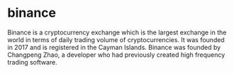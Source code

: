 # binance
Binance is a cryptocurrency exchange which is the largest exchange in the world in terms of daily trading volume of cryptocurrencies. It was founded in 2017 and is registered in the Cayman Islands. Binance was founded by Changpeng Zhao, a developer who had previously created high frequency trading software.
